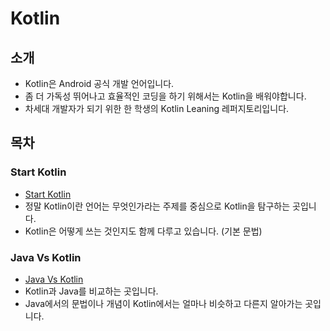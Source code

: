 # Kotlin
## 소개
* Kotlin은 Android 공식 개발 언어입니다.
* 좀 더 가독성 뛰어나고 효율적인 코딩을 하기 위해서는 Kotlin을 배워야합니다.
* 차세대 개발자가 되기 위한 한 학생의 Kotlin Leaning 레퍼지토리입니다.
## 목차
### Start Kotlin
* [Start Kotlin]
* 정말 Kotlin이란 언어는 무엇인가라는 주제를 중심으로 Kotlin을 탐구하는 곳입니다.
* Kotlin은 어떻게 쓰는 것인지도 함께 다루고 있습니다.
(기본 문법)

### Java Vs Kotlin
* [Java Vs Kotlin]
* Kotlin과 Java를 비교하는 곳입니다.
* Java에서의 문법이나 개념이 Kotlin에서는 얼마나 비슷하고 다른지 알아가는 곳입니다.

[Start Kotlin]:https://github.com/jinusong/Kotlin/tree/master/Start%20Kotlin

[Java Vs Kotlin]:https://github.com/jinusong/Kotlin/tree/master/Java%20Vs%20Kotlin